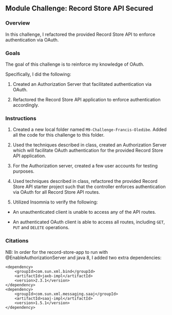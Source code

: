 ## Module Challenge: Record Store API Secured

### Overview

In this challenge, I refactored the provided Record Store API to enforce authentication via OAuth.

### Goals

The goal of this challenge is to reinforce my knowledge of OAuth.

Specifically, I did the following:

1. Created an Authorization Server that facilitated authentication via OAuth.

2. Refactored the Record Store API application to enforce authentication accordingly.

### Instructions

1. Created a new local folder named `M9-Challenge-Francis-Oledibe`.  Added all the code for this challenge to this folder.

2. Used the techniques described in class, created an Authorization Server which will facilitate OAuth authentication for the provided Record Store API application.

3. For the Authorization server, created a few user accounts for testing purposes.

4. Used techniques described in class, refactored the provided Record Store API starter project such that the controller enforces authentication via OAuth for all Record Store API routes.

5. Utilized Insomnia to verify the following:

- An unauthenticated client is unable to access any of the API routes.

- An authenticated OAuth client is able to access all routes, including `GET`, `PUT` and `DELETE` operations.

### Citations

NB: In order for the record-store-app to run with @EnableAuthorizationServer and java 8, I added two extra dependencies:

```
<dependency>
	<groupId>com.sun.xml.bind</groupId>
	<artifactId>jaxb-impl</artifactId>
	<version>2.3.1</version>
</dependency>
<dependency>
	<groupId>com.sun.xml.messaging.saaj</groupId>
	<artifactId>saaj-impl</artifactId>
	<version>1.5.1</version>
</dependency>
```


